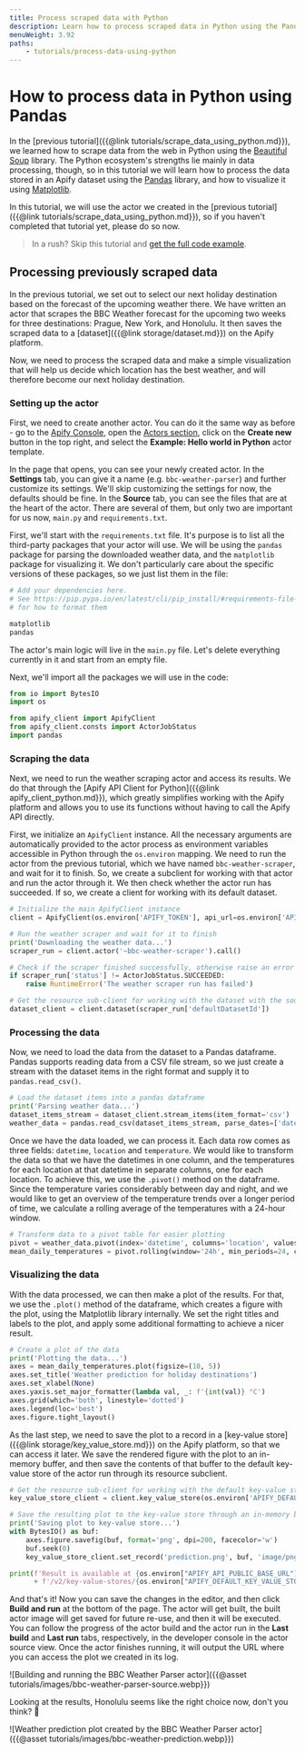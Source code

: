 ```yaml
---
title: Process scraped data with Python
description: Learn how to process scraped data in Python using the Pandas library, and how to visualize your data using Matplotlib
menuWeight: 3.92
paths:
    - tutorials/process-data-using-python
---
```

<!-- Beware when changing the menu weight - this article should always be after the 'Scrape data using Python' article -->

# How to process data in Python using Pandas

In the [previous tutorial]({{@link tutorials/scrape_data_using_python.md}}), we learned how to scrape data from the web in Python using the [Beautiful Soup](https://www.crummy.com/software/BeautifulSoup/) library. The Python ecosystem's strengths lie mainly in data processing, though, so in this tutorial we will learn how to process the data stored in an Apify dataset using the [Pandas](https://pandas.pydata.org/) library, and how to visualize it using [Matplotlib](https://matplotlib.org/).

In this tutorial, we will use the actor we created in the [previous tutorial]({{@link tutorials/scrape_data_using_python.md}}), so if you haven't completed that tutorial yet, please do so now.

> In a rush? Skip this tutorial and [get the full code example](https://github.com/apify/apify-docs/tree/master/examples/python-data-parser/).

## Processing previously scraped data

In the previous tutorial, we set out to select our next holiday destination based on the forecast of the upcoming weather there. We have written an actor that scrapes the BBC Weather forecast for the upcoming two weeks for three destinations: Prague, New York, and Honolulu. It then saves the scraped data to a [dataset]({{@link storage/dataset.md}}) on the Apify platform.

Now, we need to process the scraped data and make a simple visualization that will help us decide which location has the best weather, and will therefore become our next holiday destination.

### [](#setting-up-the-actor) Setting up the actor

First, we need to create another actor. You can do it the same way as before - go to the [Apify Console](https://console.apify.com/), open the [Actors section](https://console.apify.com/actors), click on the **Create new** button in the top right, and select the **Example: Hello world in Python** actor template.

In the page that opens, you can see your newly created actor. In the **Settings** tab, you can give it a name (e.g. `bbc-weather-parser`) and further customize its settings. We'll skip customizing the settings for now, the defaults should be fine. In the **Source** tab, you can see the files that are at the heart of the actor. There are several of them, but only two are important for us now, `main.py` and `requirements.txt`.

First, we'll start with the `requirements.txt` file. It's purpose is to list all the third-party packages that your actor will use. We will be using the `pandas` package for parsing the downloaded weather data, and the `matplotlib` package for visualizing it. We don't particularly care about the specific versions of these packages, so we just list them in the file:

```python
# Add your dependencies here.
# See https://pip.pypa.io/en/latest/cli/pip_install/#requirements-file-format
# for how to format them

matplotlib
pandas
```

The actor's main logic will live in the `main.py` file. Let's delete everything currently in it and start from an empty file.

Next, we'll import all the packages we will use in the code:

```python
from io import BytesIO
import os

from apify_client import ApifyClient
from apify_client.consts import ActorJobStatus
import pandas
```

### Scraping the data

Next, we need to run the weather scraping actor and access its results. We do that through the [Apify API Client for Python]({{@link apify_client_python.md}}), which greatly simplifies working with the Apify platform and allows you to use its functions without having to call the Apify API directly.

First, we initialize an `ApifyClient` instance. All the necessary arguments are automatically provided to the actor process as environment variables accessible in Python through the `os.environ` mapping. We need to run the actor from the previous tutorial, which we have named `bbc-weather-scraper`, and wait for it to finish. So, we create a subclient for working with that actor and run the actor through it. We then check whether the actor run has succeeded. If so, we create a client for working with its default dataset.

```python
# Initialize the main ApifyClient instance
client = ApifyClient(os.environ['APIFY_TOKEN'], api_url=os.environ['APIFY_API_BASE_URL'])

# Run the weather scraper and wait for it to finish
print('Downloading the weather data...')
scraper_run = client.actor('~bbc-weather-scraper').call()

# Check if the scraper finished successfully, otherwise raise an error
if scraper_run['status'] != ActorJobStatus.SUCCEEDED:
    raise RuntimeError('The weather scraper run has failed')

# Get the resource sub-client for working with the dataset with the source data
dataset_client = client.dataset(scraper_run['defaultDatasetId'])
```

### Processing the data

Now, we need to load the data from the dataset to a Pandas dataframe. Pandas supports reading data from a CSV file stream, so we just create a stream with the dataset items in the right format and supply it to `pandas.read_csv()`.

```python
# Load the dataset items into a pandas dataframe
print('Parsing weather data...')
dataset_items_stream = dataset_client.stream_items(item_format='csv')
weather_data = pandas.read_csv(dataset_items_stream, parse_dates=['datetime'], date_parser=lambda val: pandas.to_datetime(val, utc=True))
```

Once we have the data loaded, we can process it. Each data row comes as three fields: `datetime`, `location` and `temperature`. We would like to transform the data so that we have the datetimes in one column, and the temperatures for each location at that datetime in separate columns, one for each location. To achieve this, we use the `.pivot()` method on the dataframe. Since the temperature varies considerably between day and night, and we would like to get an overview of the temperature trends over a longer period of time, we calculate a rolling average of the temperatures with a 24-hour window.

```python
# Transform data to a pivot table for easier plotting
pivot = weather_data.pivot(index='datetime', columns='location', values='temperature')
mean_daily_temperatures = pivot.rolling(window='24h', min_periods=24, center=True).mean()
```

### Visualizing the data

With the data processed, we can then make a plot of the results. For that, we use the `.plot()` method of the dataframe, which creates a figure with the plot, using the Matplotlib library internally. We set the right titles and labels to the plot, and apply some additional formatting to achieve a nicer result.

```python
# Create a plot of the data
print('Plotting the data...')
axes = mean_daily_temperatures.plot(figsize=(10, 5))
axes.set_title('Weather prediction for holiday destinations')
axes.set_xlabel(None)
axes.yaxis.set_major_formatter(lambda val, _: f'{int(val)} °C')
axes.grid(which='both', linestyle='dotted')
axes.legend(loc='best')
axes.figure.tight_layout()
```

As the last step, we need to save the plot to a record in a [key-value store]({{@link storage/key_value_store.md}}) on the Apify platform, so that we can access it later. We save the rendered figure with the plot to an in-memory buffer, and then save the contents of that buffer to the default key-value store of the actor run through its resource subclient.

```python
# Get the resource sub-client for working with the default key-value store of the run
key_value_store_client = client.key_value_store(os.environ['APIFY_DEFAULT_KEY_VALUE_STORE_ID'])

# Save the resulting plot to the key-value store through an in-memory buffer
print('Saving plot to key-value store...')
with BytesIO() as buf:
    axes.figure.savefig(buf, format='png', dpi=200, facecolor='w')
    buf.seek(0)
    key_value_store_client.set_record('prediction.png', buf, 'image/png')

print(f'Result is available at {os.environ["APIFY_API_PUBLIC_BASE_URL"]}'
      + f'/v2/key-value-stores/{os.environ["APIFY_DEFAULT_KEY_VALUE_STORE_ID"]}/records/prediction.png')
```

And that's it! Now you can save the changes in the editor, and then click **Build and run** at the bottom of the page. The actor will get built, the built actor image will get saved for future re-use, and then it will be executed. You can follow the progress of the actor build and the actor run in the **Last build** and **Last run** tabs, respectively, in the developer console in the actor source view. Once the actor finishes running, it will output the URL where you can access the plot we created in its log.

![Building and running the BBC Weather Parser actor]({{@asset tutorials/images/bbc-weather-parser-source.webp}})

Looking at the results, Honolulu seems like the right choice now, don't you think? 🙂

![Weather prediction plot created by the BBC Weather Parser actor]({{@asset tutorials/images/bbc-weather-prediction.webp}})

